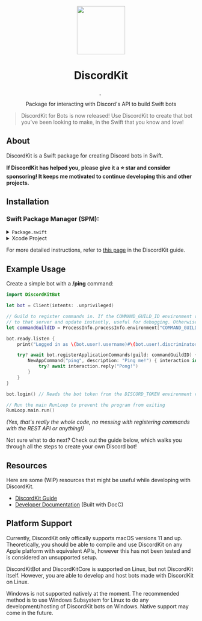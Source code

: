 <p align="center">
  <img src="https://user-images.githubusercontent.com/64193267/208341700-75fb1d63-f044-4b60-9c86-ed945916b65c.png" height="128">
</p>

<h1 align="center">DiscordKit</h1>

<p align="center">
  <a aria-label="Join the community on Discord" href="https://discord.gg/he7n6MGDXS" target="_blank">
    <img alt="" src="https://img.shields.io/discord/964741354112577557?style=for-the-badge&labelColor=black&label=Join%20Server&logo=Discord">
  </a>

  <!-- Self-hosted tokei_rs instance, only works for repos in the SwiftcordApp org -->
  <img alt="" src="http://vinkwok.mywire.org/tokei/github/SwiftcordApp/DiscordKit?style=for-the-badge&branch=bot-support&category=code">

  <a aria-label="DiscordKit Guide" href="https://swiftcord.gitbook.io/discordkit-guide/" target="_blank">
    <img alt="" src="https://img.shields.io/badge/guide-gitbook-important?style=for-the-badge&labelColor=black">
  </a>
</p>

<p align="center">Package for interacting with Discord's API to build Swift bots</p>

> DiscordKit for Bots is now released! Use DiscordKit to create that bot you've been
> looking to make, in the Swift that you know and love!

## About

DiscordKit is a Swift package for creating Discord bots in Swift.

**If DiscordKit has helped you, please give it a ⭐ star and consider sponsoring! It
keeps me motivated to continue developing this and other projects.**

## Installation

### Swift Package Manager (SPM):

<details>
  <summary><code>Package.swift</code></summary>

  Add the following to your `Package.swift`:
  ```swift
  .package(url: "https://github.com/SwiftcordApp/DiscordKit", branch: "main")
  ```
</details>
<details>
  <summary>Xcode Project</summary>

  Add a package dependancy in your Xcode project with the following parameters:

  **Package URL:**
  ```
  https://github.com/SwiftcordApp/DiscordKit
  ```

  **Branch:**
  ```
  main
  ```

  **Product:**
  - [x] DiscordKitBot
</details>

For more detailed instructions, refer to [this page](https://app.gitbook.com/o/bq2pyf3PEDPf2CURHt4z/s/WJuHiYLW9jKqPb7h8D7t/getting-started/installation)
in the DiscordKit guide.

## Example Usage

Create a simple bot with a **/ping** command:

```swift
import DiscordKitBot

let bot = Client(intents: .unprivileged)

// Guild to register commands in. If the COMMAND_GUILD_ID environment variable is set, commands are scoped
// to that server and update instantly, useful for debugging. Otherwise, they are registered globally.
let commandGuildID = ProcessInfo.processInfo.environment["COMMAND_GUILD_ID"]

bot.ready.listen {
    print("Logged in as \(bot.user!.username)#\(bot.user!.discriminator)!")

    try? await bot.registerApplicationCommands(guild: commandGuildID) {
        NewAppCommand("ping", description: "Ping me!") { interaction in
            try? await interaction.reply("Pong!")
        }
    }
}

bot.login() // Reads the bot token from the DISCORD_TOKEN environment variable and logs in with the token

// Run the main RunLoop to prevent the program from exiting
RunLoop.main.run()
```
_(Yes, that's really the whole code, no messing with registering commands with the REST
API or anything!)_

Not sure what to do next? Check out the guide below, which walks you through
all the steps to create your own Discord bot!

## Resources

Here are some (WIP) resources that might be useful while developing with DiscordKit.

* [DiscordKit Guide](https://swiftcord.gitbook.io/discordkit-guide/)
* [Developer Documentation](https://swiftcordapp.github.io/DiscordKit/documentation/discordkitbot/) (Built with DocC)

## Platform Support

Currently, DiscordKit only offically supports macOS versions 11 and up. Theoretically, you should be able to compile and use DiscordKit on any Apple platform with equivalent APIs, however this has not been tested and is considered an unsupported setup.

DiscordKitBot and DiscordKitCore is supported on Linux, but not DiscordKit itself. However, you are able to develop and host bots made with DiscordKit on Linux. 

Windows is not supported natively at the moment. The recommended method is to use Windows Subsystem for Linux to do any development/hosting of DiscordKit bots on Windows. Native support may come in the future.
